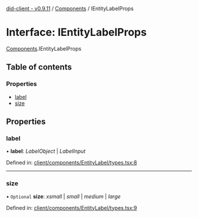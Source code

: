[did-client - v0.9.11](../README.md) / [Components](../modules/components.md) / IEntityLabelProps

# Interface: IEntityLabelProps

[Components](../modules/components.md).IEntityLabelProps

## Table of contents

### Properties

- [label](components.ientitylabelprops.md#label)
- [size](components.ientitylabelprops.md#size)

## Properties

### label

• **label**: *LabelObject* \| *LabelInput*

Defined in: [client/components/EntityLabel/types.tsx:8](https://github.com/Puzzlepart/did/blob/dev/client/components/EntityLabel/types.tsx#L8)

___

### size

• `Optional` **size**: *xsmall* \| *small* \| *medium* \| *large*

Defined in: [client/components/EntityLabel/types.tsx:9](https://github.com/Puzzlepart/did/blob/dev/client/components/EntityLabel/types.tsx#L9)
